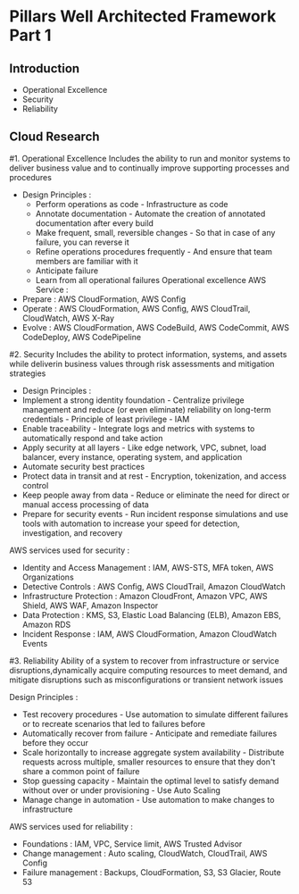 # Pillars Well Architected Framework Part 1


## Introduction


- Operational Excellence
- Security
- Reliability


## Cloud Research


#1. Operational Excellence Includes the ability to run and monitor systems to deliver business value and to continually improve supporting processes and procedures

- Design Principles :
    - Perform operations as code - Infrastructure as code
    - Annotate documentation - Automate the creation of annotated documentation after every build
    - Make frequent, small, reversible changes - So that in case of any failure, you can reverse it
    - Refine operations procedures frequently - And ensure that team members are familiar with it
    - Anticipate failure
    - Learn from all operational failures Operational excellence AWS Service :
- Prepare : AWS CloudFormation, AWS Config
- Operate : AWS CloudFormation, AWS Config, AWS CloudTrail, CloudWatch, AWS X-Ray
- Evolve : AWS CloudFormation, AWS CodeBuild, AWS CodeCommit, AWS CodeDeploy, AWS CodePipeline

#2. Security Includes the ability to protect information, systems, and assets while deliverin business values through risk assessments and mitigation strategies

- Design Principles :
- Implement a strong identity foundation - Centralize privilege management and reduce (or even eliminate) reliability on long-term credentials - Principle of least privilege - IAM
- Enable traceability - Integrate logs and metrics with systems to automatically respond and take action
- Apply security at all layers - Like edge network, VPC, subnet, load balancer, every instance, operating system, and application
- Automate security best practices
- Protect data in transit and at rest - Encryption, tokenization, and access control
- Keep people away from data - Reduce or eliminate the need for direct or manual access processing of data
- Prepare for security events - Run incident response simulations and use tools with automation to increase your speed for detection, investigation, and recovery

AWS services used for security :

- Identity and Access Management : IAM, AWS-STS, MFA token, AWS Organizations
- Detective Controls : AWS Config, AWS CloudTrail, Amazon CloudWatch
- Infrastructure Protection : Amazon CloudFront, Amazon VPC, AWS Shield, AWS WAF, Amazon Inspector
- Data Protection : KMS, S3, Elastic Load Balancing (ELB), Amazon EBS, Amazon RDS
- Incident Response : IAM, AWS CloudFormation, Amazon CloudWatch Events

#3. Reliability Ability of a system to recover from infrastructure or service disruptions,dynamically acquire computing resources to meet demand, and mitigate disruptions such as misconfigurations or transient network issues

Design Principles : 
- Test recovery procedures - Use automation to simulate different failures or to recreate scenarios that led to failures before 
- Automatically recover from failure - Anticipate and remediate failures before they occur 
- Scale horizontally to increase aggregate system availability - Distribute requests across multiple, smaller resources to ensure that they don't share a common point of failure
- Stop guessing capacity - Maintain the optimal level to satisfy demand without over or under provisioning - Use Auto Scaling
- Manage change in automation - Use automation to make changes to infrastructure

AWS services used for reliability :

- Foundations : IAM, VPC, Service limit, AWS Trusted Advisor
- Change management : Auto scaling, CloudWatch, CloudTrail, AWS Config
- Failure management : Backups, CloudFormation, S3, S3 Glacier, Route 53


